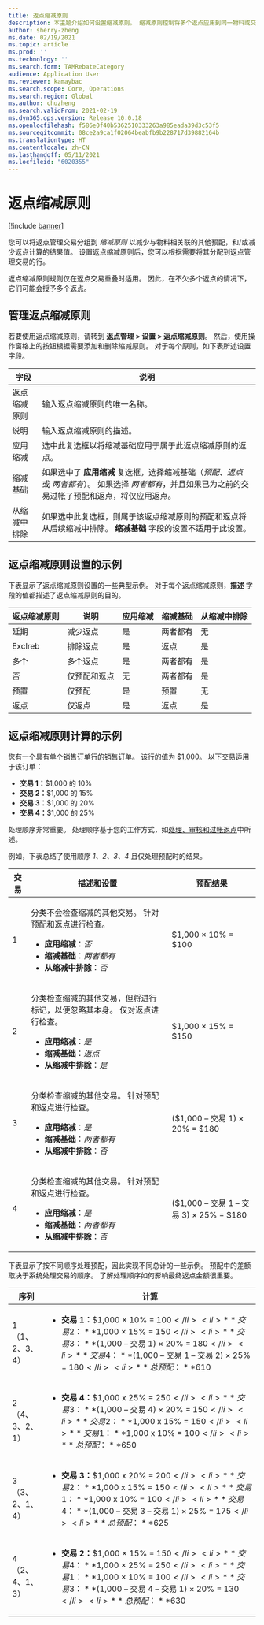 ```yaml
---
title: 返点缩减原则
description: 本主题介绍如何设置缩减原则。 缩减原则控制将多个返点应用到同一物料或交易记录时的行为。
author: sherry-zheng
ms.date: 02/19/2021
ms.topic: article
ms.prod: ''
ms.technology: ''
ms.search.form: TAMRebateCategory
audience: Application User
ms.reviewer: kamaybac
ms.search.scope: Core, Operations
ms.search.region: Global
ms.author: chuzheng
ms.search.validFrom: 2021-02-19
ms.dyn365.ops.version: Release 10.0.18
ms.openlocfilehash: f586e0f40b5362510333263a985eada39d3c53f5
ms.sourcegitcommit: 08ce2a9ca1f02064beabfb9b228717d39882164b
ms.translationtype: HT
ms.contentlocale: zh-CN
ms.lasthandoff: 05/11/2021
ms.locfileid: "6020355"
---
```

# <a name="rebate-reduction-principles"></a>返点缩减原则

[!include [banner](../includes/banner.md)]

您可以将返点管理交易分组到 *缩减原则* 以减少与物料相关联的其他预配，和/或减少返点计算的结果值。 设置返点缩减原则后，您可以根据需要将其分配到返点管理交易的行。

返点缩减原则规则仅在返点交易重叠时适用。 因此，在不欠多个返点的情况下，它们可能会授予多个返点。

## <a name="manage-rebate-reduction-principles"></a>管理返点缩减原则

若要使用返点缩减原则，请转到 **返点管理 \> 设置 \> 返点缩减原则**。 然后，使用操作窗格上的按钮根据需要添加和删除缩减原则。 对于每个原则，如下表所述设置字段。

| 字段 | 说明 |
|---|---|
| 返点缩减原则 | 输入返点缩减原则的唯一名称。 |
| 说明 | 输入返点缩减原则的描述。 |
| 应用缩减 | 选中此复选框以将缩减基础应用于属于此返点缩减原则的返点。 |
| 缩减基础 | 如果选中了 **应用缩减** 复选框，选择缩减基础（*预配*、*返点* 或 *两者都有*）。 如果选择 *两者都有*，并且如果已为之前的交易过帐了预配和返点，将仅应用返点。 |
| 从缩减中排除 | 如果选中此复选框，则属于该返点缩减原则的预配和返点将从后续缩减中排除。 **缩减基础** 字段的设置不适用于此设置。 |

## <a name="examples-of-rebate-reduction-principle-setups"></a>返点缩减原则设置的示例

下表显示了返点缩减原则设置的一些典型示例。 对于每个返点缩减原则，**描述** 字段的值都描述了返点缩减原则的目的。

| 返点缩减原则 | 说明 | 应用缩减 | 缩减基础 | 从缩减中排除 |
|---|---|---|---|---|
| 延期 | 减少返点 | 是 | 两者都有 | 无 |
| Exclreb | 排除返点 | 是 | 返点 | 是 |
| 多个 | 多个返点 | 是 | 两者都有 | 是 |
| 否 | 仅预配和返点 | 无 | 两者都有 | 是 |
| 预置 | 仅预配 | 是 | 预置 | 无 |
| 返点 | 仅返点 | 是 | 返点 | 是 |

## <a name="examples-of-rebate-reduction-principle-calculations"></a>返点缩减原则计算的示例

您有一个具有单个销售订单行的销售订单。 该行的值为 $1,000。 以下交易适用于该订单：

- **交易 1：**$1,000 的 10%
- **交易 2：**$1,000 的 15%
- **交易 3：**$1,000 的 20%
- **交易 4：**$1,000 的 25%

处理顺序非常重要。 处理顺序基于您的工作方式，如[处理、审核和过帐返点](process-review-post.md)中所述。

例如，下表总结了使用顺序 *1、2、3、4* 且仅处理预配时的结果。

| 交易 | 描述和设置 | 预配结果 |
|---|---|---|
| 1 | <p>分类不会检查缩减的其他交易。 针对预配和返点进行检查。</p><ul><li>**应用缩减**：*否*</li><li>**缩减基础**：*两者都有*</li><li>**从缩减中排除**：*否*</li></ul> | $1,000 × 10% = $100 |
| 2 | <p>分类检查缩减的其他交易，但将进行标记，以便忽略其本身。 仅对返点进行检查。</p><ul><li>**应用缩减**：*是*</li><li>**缩减基础**：*返点*</li><li>**从缩减中排除**：*是*</li></ul> | $1,000 × 15% = $150 |
| 3 | <p>分类检查缩减的其他交易。 针对预配和返点进行检查。</p><ul><li>**应用缩减**：*是*</li><li>**缩减基础**：*两者都有*</li><li>**从缩减中排除**：*否*</li></ul> | ($1,000 – 交易 1) × 20% = $180 |
| 4 | <p>分类检查缩减的其他交易。 针对预配和返点进行检查。</p><ul><li>**应用缩减**：*是*</li><li>**缩减基础**：*两者都有*</li><li>**从缩减中排除**：*否*</li></ul> | ($1,000 – 交易 1 – 交易 3) × 25% = $180 |

下表显示了按不同顺序处理预配，因此实现不同总计的一些示例。 预配中的差额取决于系统处理交易的顺序。 了解处理顺序如何影响最终返点金额很重要。

| 序列 | 计算 |
|---|---|
| 1<br>（1、2、3、4） | <ul><li>**交易 1：**$1,000 × 10% = $100</li><li>**交易 2：**$1,000 × 15% = $150</li><li>**交易 3：**($1,000 – 交易 1) × 20% = $180</li><li>**交易 4：**($1,000 – 交易 1 – 交易 2) × 25% = $180</li><li>**总预配：**$610</li></ul> |
| 2<br>（4、3、2、1） | <ul><li>**交易 4：**$1,000 x 25% = $250</li><li>**交易 3：**($1,000 – 交易 4) × 20% = $150</li><li>**交易 2：**$1,000 x 15% = $150</li><li>**交易 1：**$1,000 x 10% = $100</li><li>**总预配：**$650</li></ul> |
| 3<br>（3、2、1、4） | <ul><li>**交易 3：**$1,000 x 20% = $200</li><li>**交易 2：**$1,000 x 15% = $150</li><li>**交易 1：**$1,000 x 10% = $100</li><li>**交易 4：**($1,000 – 交易 3 – 交易 1) × 25% = $175</li><li>**总预配：**$625</li></ul> |
| 4<br>（2、4、1、3） | <ul><li>**交易 2：**$1,000 × 15% = $150</li><li>**交易 4：**$1,000 × 25% = $250</li><li>**交易 1：**$1,000 × 10% = $100</li><li>**交易 3：**($1,000 – 交易 4 – 交易 1) × 20% = $130</li><li>**总预配：**$630</li></ul> |
